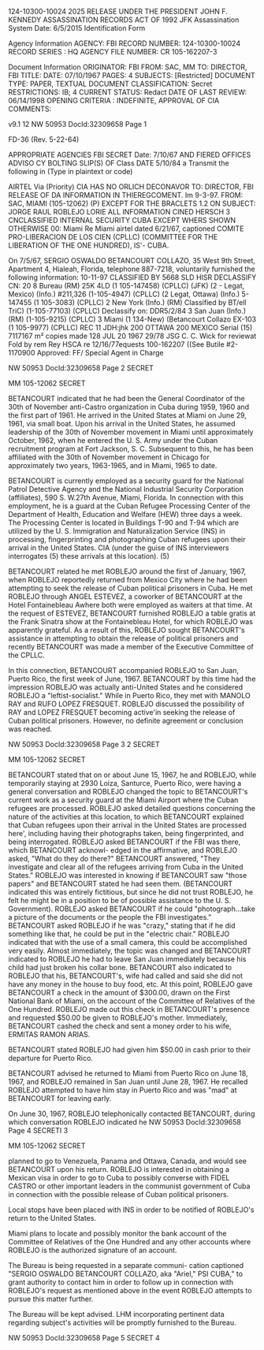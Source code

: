 124-10300-10024 2025 RELEASE UNDER THE PRESIDENT JOHN F. KENNEDY ASSASSINATION RECORDS ACT OF 1992
JFK Assassination System Date: 6/5/2015
Identification Form

Agency Information
AGENCY: FBI
RECORD NUMBER: 124-10300-10024
RECORD SERIES : HQ
AGENCY FILE NUMBER: CR 105-162207-3

Document Information
ORIGINATOR: FBI
FROM: SAC, MM
TO: DIRECTOR, FBI
TITLE:
DATE: 07/10/1967
PAGES: 4
SUBJECTS: [Restricted]
DOCUMENT TYPE: PAPER, TEXTUAL DOCUMENT
CLASSIFICATION: Secret
RESTRICTIONS: IB; 4
CURRENT STATUS: Redact
DATE OF LAST REVIEW: 06/14/1998
OPENING CRITERIA : INDEFINITE, APPROVAL OF CIA
COMMENTS:

v9.1 12
NW 50953 DocId:32309658 Page 1

FD-36 (Rev. 5-22-64)

APPROPRIATE AGENCIES FBI SECRET Date: 7/10/67
AND FIERED OFFICES
ADVISO CY BOLTING
SLIP(S) OF Class
DATE 5/10/84 a
Transmit the following in (Type in plaintext or code)

AIRTEL
Via (Priority) CIA HAS NO ORLICH
DECONAVOR
TO: DIRECTOR, FBI RELEASE OF DA INFORMATION
IN THIEREGCOMENT. Im 9-3-97.
FROM: SAC, MIAMI (105-12062) (P) EXCEPT FOR THE BRACLETS
1.2
ON
SUBJECT: JORGE RAUL ROBLEJO LORIE ALL INFORMATION CINED
HERSCH 3 CNCLASSIFIED
INTERNAL SECURITY CUBA EXCEPT WHERS SHOWN
OTHERWISE
00: Miami
Re Miami airtel dated 6/21/67, captioned COMITE
PRO-LIBERACION DE LOS CIEN (CPLLC) (COMMITTEE FOR THE
LIBERATION OF THE ONE HUNDRED), IS'- CUBA.

On 7/5/67, SERGIO OSWALDO BETANCOURT COLLAZO,
35 West 9th Street, Apartment 4, Hialeah, Florida, telephone
887-7218, voluntarily furnished the following information:
10-11-97
CLASSIFIED BY 5668 SLD HISR
DECLASSIFY CN: 20
8 Bureau (RM) 25K 4LD
(1 105-147458) (CPLLC) (JFK)
(2 - Legat, Mexico) (Info.) #211,326
(1-105-4947) (CPLLC)
(2 Legat, Ottawa) (Info.) 5-147455
(1 105-3083) (CPLLC)
2 New York (Info.) (RM) Classified by BT/ell TriC)
(1-105-77103) (CPLLC) Declassify on: DDR5/2/84
3 San Juan (Info.) (RM)
(1-105-9215) (CPLLC)
3 Miami
(1 134-New) (Betancourt Collazo EX-103
(1 105-9977) (CPLLC) REC 11
JDH:jhk 200 OTTAWA 200 MEXICO Serial
(15)
7117167 m² copies made 128 JUL 20 1967
29/78 JSG
C. C. Wick for reviewat Fold by
rem Rey
HSCA re 12/16/77equests 100-162207
((See Butile #2-1170900
Approved:
FF/
Special Agent in Charge

NW 50953 DocId:32309658 Page 2 SECRET

MM 105-12062 SECRET

BETANCOURT indicated that he had been the General
Coordinator of the 30th of November anti-Castro organization
in Cuba during 1959, 1960 and the first part of 1961. He
arrived in the United States at Miami on June 29, 1961, via
small boat. Upon his arrival in the United States, he assumed
leadership of the 30th of November movement in Miami until
approximately October, 1962, when he entered the U. S. Army
under the Cuban recruitment program at Fort Jackson, S. C.
Subsequent to this, he has been affiliated with the 30th of
November movement in Chicago for approximately two years,
1963-1965, and in Miami, 1965 to date.

BETANCOURT is currently employed as a security guard
for the National Patrol Detective Agency and the National
Industrial Security Corporation (affiliates), 590 S. W.27th
Avenue, Miami, Florida. In connection with this employment,
he is a guard at the Cuban Refugee Processing Center of the
Department of Health, Education and Welfare (HEW) three days
a week. The Processing Center is located in Buildings T-90
and T-94 which are utilized by the U. S. Immigration and
Naturalization Service (INS) in processing, fingerprinting and
photographing Cuban refugees upon their arrival in the United
States. CIA (under the guise of INS interviewers interrogates (5)
these arrivals at this location). (5)

BETANCOURT related he met ROBLEJO around the first
of January, 1967, when ROBLEJO reportedly returned from Mexico
City where he had been attempting to seek the release of Cuban
political prisoners in Cuba. He met ROBLEJO through ANGEL
ESTEVEZ, a coworker of BETANCOURT at the Hotel Fontainebleau
Awhere both were employed as waiters at that time. At the
request of ESTEVEZ, BETANCOURT furnished ROBLEJO a table gratis
at the Frank Sinatra show at the Fontainebleau Hotel, for which
ROBLEJO was apparently grateful. As a result of this, ROBLEJO
sought BETANCOURT's assistance in attempting to obtain the
release of political prisoners and recently BETANCOURT was
made a member of the Executive Committee of the CPLLC.

In this connection, BETANCOURT accompanied ROBLEJO
to San Juan, Puerto Rico, the first week of June, 1967.
BETANCOURT by this time had the impression ROBLEJO was actually
anti-United States and he considered ROBLEJO a "leftist-socialist."
While in Puerto Rico, they met with MANOLO RAY and RUFO LOPEZ
FRESQUET. ROBLEJO discussed the possibility of RAY and LOPEZ
FRESQUET becoming active'in seeking the release of Cuban
political prisoners. However, no definite agreement or
conclusion was reached.

NW 50953 DocId:32309658 Page 3 2 SECRET

MM 105-12062 SECRET

BETANCOURT stated that on or about June 15, 1967,
he and ROBLEJO, while temporarily staying at 2930 Loiza,
Santurce, Puerto Rico, were having a general conversation and
ROBLEJO changed the topic to BETANCOURT's current work as a
security guard at the Miami Airport where the Cuban refugees
are processed. ROBLEJO asked detailed questions concerning
the nature of the activities at this location, to which BETANCOURT
explained that Cuban refugees upon their arrival in the United
States are processed here', including having their photographs
taken, being fingerprinted, and being interrogated. ROBLEJO
asked BETANCOURT if the FBI was there, which BETANCOURT acknowl-
edged in the affirmative, and ROBLEJO asked, "What do they do
there?" BETANCOURT answered, "They investigate and clear all
of the refugees arriving from Cuba in the United States."
ROBLEJO was interested in knowing if BETANCOURT saw "those papers"
and BETANCOURT stated he had seen them. (BETANCOURT indicated
this was entirely fictitious, but since he did not trust ROBLEJO,
he felt he might be in a position to be of possible assistance
to the U. S. Government). ROBLEJO asked BETANCOURT if he could
"photograph...take a picture of the documents or the people
the FBI investigates." BETANCOURT asked ROBLEJO if he was
"crazy," stating that if he did something like that, he could
be put in the "electric chair." ROBLEJO indicated that with
the use of a small camera, this could be accomplished very
easily. Almost immediately, the topic was changed and BETANCOURT
indicated to ROBLEJO he had to leave San Juan immediately because
his child had just broken his collar bone. BETANCOURT also
indicated to ROBLEJO that his, BETANCOURT's, wife had called
and said she did not have any money in the house to buy food,
etc. At this point, ROBLEJO gave BETANCOURT a check in the
amount of $300.00, drawn on the First National Bank of Miami,
on the account of the Committee of Relatives of the One Hundred.
ROBLEJO made out this check in BETANCOURT's presence and
requested $50.00 be given to ROBLEJO's mother. Immediately,
BETANCOURT cashed the check and sent a money order to his wife,
ERMITAS RAMON ARIAS.

BETANCOURT stated ROBLEJO had given him $50.00 in
cash prior to their departure for Puerto Rico.

BETANCOURT advised he returned to Miami from Puerto
Rico on June 18, 1967, and ROBLEJO remained in San Juan until
June 28, 1967. He recalled ROBLEJO attempted to have him stay
in Puerto Rico and was "mad" at BETANCOURT for leaving early.

On June 30, 1967, ROBLEJO telephonically contacted
BETANCOURT, during which conversation ROBLEJO indicated he
NW 50953 DocId:32309658 Page 4 SECRETI
3

MM 105-12062 SECRET

planned to go to Venezuela, Panama and Ottawa, Canada, and
would see BETANCOURT upon his return. ROBLEJO is interested
in obtaining a Mexican visa in order to go to Cuba to possibly
converse with FIDEL CASTRO or other important leaders in the
communist government of Cuba in connection with the possible
release of Cuban political prisoners.

Local stops have been placed with INS in order to be
notified of ROBLEJO's return to the United States.

Miami plans to locate and possibly monitor the bank
account of the Committee of Relatives of the One Hundred and
any other accounts where ROBLEJO is the authorized signature
of an account.

The Bureau is being requested in a separate communi-
cation captioned "SERGIO OSWALDO BETANCOURT COLLAZO, aka
"Ariel," PSI CUBA," to grant authority to contact him in
order to follow up in connection with ROBLEJO's request as
mentioned above in the event ROBLEJO attempts to pursue this
matter further.

The Bureau will be kept advised. LHM incorporating
pertinent data regarding subject's activities will be promptly
furnished to the Bureau.

NW 50953 DocId:32309658 Page 5 SECRET
4
